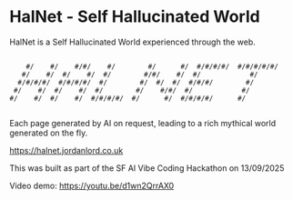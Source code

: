 # HalNet - Self Hallucinated World

HalNet is a Self Hallucinated World experienced through the web.

```
                                                                     
    #/    #/    #/#/    #/        #/      #/  #/#/#/#/  #/#/#/#/#/   
   #/    #/  #/    #/  #/        #/#/    #/  #/            #/        
  #/#/#/#/  #/#/#/#/  #/        #/  #/  #/  #/#/#/        #/         
 #/    #/  #/    #/  #/        #/    #/#/  #/            #/          
#/    #/  #/    #/  #/#/#/#/  #/      #/  #/#/#/#/      #/           
                                                                     
```

Each page generated by AI on request, leading to a rich mythical world generated
on the fly.


https://halnet.jordanlord.co.uk

This was built as part of the SF AI Vibe Coding Hackathon on 13/09/2025

Video demo: https://youtu.be/d1wn2QrrAX0
